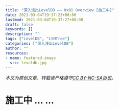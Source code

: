 ```yaml
---
title: "深入浅出LevelDB —— 0x01 Overview [施工中]"
date: 2021-03-04T19:37:23+08:00
lastmod: 2021-03-04T19:37:27+08:00
draft: false
keywords: []
description: ""
tags: ["LevelDB", "LSMTree"]
categories: ["深入浅出LevelDB"]
author: ""
resources:
- name: featured-image
  src: leveldb.jpg
---
```


*本文为原创文章，转载请严格遵守[CC BY-NC-SA协议](https://creativecommons.org/licenses/by-nc-sa/4.0/)。*


<!--more-->

# 施工中 ... ...